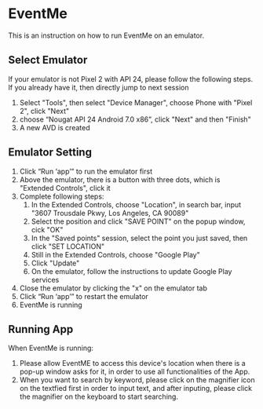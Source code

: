 # EventMe

This is an instruction on how to run EventMe on an emulator.

## Select Emulator
If your emulator is not Pixel 2 with API 24, please follow the following steps. If you already have it, then directly jump to next session

1. Select "Tools", then select "Device Manager", choose Phone with "Pixel 2", click "Next"
2. choose “Nougat API 24 Android 7.0 x86”, click "Next" and then "Finish"
3. A new AVD is created

## Emulator Setting

1. Click “Run ‘app’” to run the emulator first
2. Above the emulator, there is a button with three dots, which is "Extended Controls", click it
3. Complete following steps: 
    1. In the Extended Controls, choose "Location", in search bar, input "3607 Trousdale Pkwy, Los Angeles, CA 90089"
    2. Select the position and click "SAVE POINT" on the popup window, cick "OK"
    3. In the "Saved points" session, select the point you just saved, then click "SET LOCATION"
    1. Still in the Extended Controls, choose "Google Play"
    2. Click "Update"
    3. On the emulator, follow the instructions to update Google Play services
4. Close the emulator by clicking the "x" on the emulator tab
5. Click “Run ‘app’” to restart the emulator
6. EventMe is running

## Running App
When EventMe is running: 
1. Please allow EventME to access this device's location when there is a pop-up window asks for it, in order to use all functionalities of the App. 
2. When you want to search by keyword, please click on the magnifier icon on the textfied first in order to input text, and after inputing, please click the magnifier on the keyboard to start searching.
